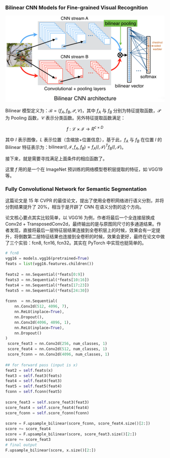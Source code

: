 ### Bilinear CNN Models for Fine-grained Visual Recognition

![](../imgs/bilinear_architecture.png)

Bilinear 模型定义为：$\mathcal{B}=(f_A, f_B, \mathcal{P}, \mathcal{C})$，其中 $f_A$ 与 $f_B$ 分别为特征提取函数，$\mathcal{P}$ 为 Pooling 函数，$\mathcal{C}$ 表示分类函数。另外特征提取函数满足：

$$f~:~\mathcal{L}\times\mathcal{I} \rightarrow R^{c \times D}$$

其中 $I$ 表示图像，$L$ 表示位置（含缩放+位置信息），基于此，$f_A$ 与 $f_B$ 在位置 $l$ 的 Bilinear 特征表示为：$\text{bilinear}(l, \mathcal{I}, f_A, f_B) = f_A(l,  \mathcal{I})^T f_B(l, \mathcal{I})$。

接下来，就是需要寻找满足上面条件的相应函数了。

这里 $f$ 用的是一个在 ImageNet 预训练的网络模型卷积层提取的特征，如 VGG19 等。

### Fully Convolutional Network for Semantic Segmentation

这篇论文是 15 年 CVPR 的最佳论文，提出了使用全卷积网络进行语义分割，并将分割结果提升了 20%，相当于是开辟了 CNN 在语义分割的这个方向。

论文核心要点其实比较简单，以 VGG16 为例，作者将最后一个全连接层换成 Conv2d + TransposedConv2d，最终输出的是与原图同尺寸的多通道结果。作者发现，直接将最后一层特征层结果连接到全卷积层上的时候，效果会有一定提升，将倒数第二层特征结果也连接到全卷积的时候，效果会更好，最终在论文中做了三个实验：fcn8, fcn16, fcn32。其实在 PyTorch 中实现也挺简单的。

```python
# fcn8
vgg16 = models.vgg16(pretrained=True)
feats = list(vgg16.features.children())

feats2 = nn.Sequential(*feats[0:9])
feats3 = nn.Sequential(*feats[10:16])
feats4 = nn.Sequential(*feats[17:23])
feats5 = nn.Sequential(*feats[24:30])

fconn  = nn.Sequential(
    nn.Conv2d(512, 4096, 7),
    nn.ReLU(inplace=True),
    nn.Dropout(),
    nn.Conv2d(4096, 4096, 1),
    nn.ReLU(inplace=True),
    nn.Dropout()    
)
 score_feat3 = nn.Conv2d(256, num_classes, 1)
 score_feat4 = nn.Conv2d(512, num_classes, 1)
 score_fconn = nn.Conv2d(4096, num_classes, 1)

## for forward pass (input is x)
feat2 = self.feats(x)
feat3 = self.feat3(feats)
feat4 = self.feat4(feat3)
feat5 = self.feat5(feat4)
fconn = self.fconn(feat5)

score_feat3 = self.score_feat3(feat3)
score_feat4 = self.score_feat4(feat4)
score_fconn = self.score_fconn(fconn)

score = F.upsample_bilinear(score_fconn, score_feat4.size()[2:])
score += score_feat4
score = F.upsample_bilinear(score, score_feat3.size()[2:])
score += score_feat3
# final output
F.upsample_bilinear(score, x.size()[2:])
```